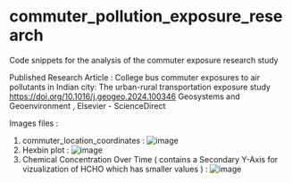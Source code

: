 # commuter_pollution_exposure_research
Code snippets for the analysis of the commuter exposure research study

Published Research Article : College bus commuter exposures to air pollutants in Indian city: The urban-rural transportation exposure study
https://doi.org/10.1016/j.geogeo.2024.100346
Geosystems and Geoenvironment , Elsevier - ScienceDirect

Images files : 


1) commuter_location_coordinates :
   ![image](https://github.com/user-attachments/assets/26b40389-98c3-4a14-a9b9-b1d6ca439388)
2) Hexbin plot :
   ![image](https://github.com/user-attachments/assets/7317053a-78e9-450f-8401-9d8cee0b3df0)
3) Chemical Concentration Over Time ( contains a Secondary Y-Axis for vizualization of HCHO which has smaller values ) :
    ![image](https://github.com/user-attachments/assets/cf31b520-fa19-4e70-955f-5cd9c50e4055)

